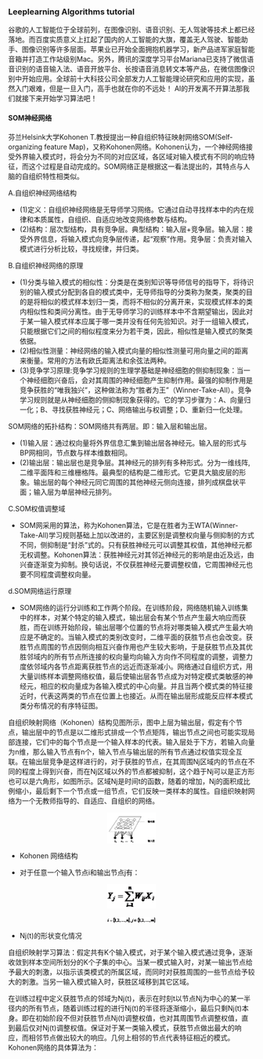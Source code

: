 ### Leeplearning Algorithms tutorial
谷歌的人工智能位于全球前列，在图像识别、语音识别、无人驾驶等技术上都已经落地。而百度实质意义上扛起了国内的人工智能的大旗，覆盖无人驾驶、智能助手、图像识别等许多层面。苹果业已开始全面拥抱机器学习，新产品进军家庭智能音箱并打造工作站级别Mac。另外，腾讯的深度学习平台Mariana已支持了微信语音识别的语音输入法、语音开放平台、长按语音消息转文本等产品，在微信图像识别中开始应用。全球前十大科技公司全部发力人工智能理论研究和应用的实现，虽然入门艰难，但是一旦入门，高手也就在你的不远处！
AI的开发离不开算法那我们就接下来开始学习算法吧！

#### SOM神经网络

芬兰Helsink大学Kohonen T.教授提出一种自组织特征映射网络SOM(Self-organizing feature Map)，又称Kohonen网络。Kohonen认为，一个神经网络接受外界输入模式时，将会分为不同的对应区域，各区域对输入模式有不同的响应特征，而这个过程是自动完成的。SOM网络正是根据这一看法提出的，其特点与人脑的自组织特性相类似。

A.自组织神经网络结构 
* (1)定义：自组织神经网络是无导师学习网络。它通过自动寻找样本中的内在规律和本质属性，自组织、自适应地改变网络参数与结构。
* (2)结构：层次型结构，具有竞争层。典型结构：输入层+竞争层。输入层：接受外界信息，将输入模式向竞争层传递，起“观察”作用。竞争层：负责对输入模式进行分析比较，寻找规律，并归类。

B.自组织神经网络的原理
* (1)分类与输入模式的相似性：分类是在类别知识等导师信号的指导下，将待识别的输入模式分配到各自的模式类中，无导师指导的分类称为聚类，聚类的目的是将相似的模式样本划归一类，而将不相似的分离开来，实现模式样本的类内相似性和类间分离性。由于无导师学习的训练样本中不含期望输出，因此对于某一输入模式样本应属于哪一类并没有任何先验知识。对于一组输入模式，只能根据它们之间的相似程度来分为若干类，因此，相似性是输入模式的聚类依据。
* (2)相似性测量：神经网络的输入模式向量的相似性测量可用向量之间的距离来衡量。常用的方法有欧氏距离法和余弦法两种。
* (3)竞争学习原理:竞争学习规则的生理学基础是神经细胞的侧抑制现象：当一个神经细胞兴奋后，会对其周围的神经细胞产生抑制作用。最强的抑制作用是竞争获胜的“唯我独兴”，这种做法称为“胜者为王”（Winner-Take-All）。竞争学习规则就是从神经细胞的侧抑制现象获得的。它的学习步骤为：A、向量归一化；B、寻找获胜神经元；C、网络输出与权调整；D、重新归一化处理。

SOM网络的拓扑结构：SOM网络共有两层。即：输入层和输出层。
* (1)输入层：通过权向量将外界信息汇集到输出层各神经元。输入层的形式与BP网相同，节点数与样本维数相同。
* (2)输出层：输出层也是竞争层。其神经元的排列有多种形式。分为一维线阵,二维平面阵和三维栅格阵。最典型的结构是二维形式。它更具大脑皮层的形象。输出层的每个神经元同它周围的其他神经元侧向连接，排列成棋盘状平面；输入层为单层神经元排列。

C.SOM权值调整域
* SOM网采用的算法，称为Kohonen算法，它是在胜者为王WTA(Winner-Take-All)学习规则基础上加以改进的，主要区别是调整权向量与侧抑制的方式不同，侧抑制是“封杀”式的。只有获胜神经元可以调整其权值，其他神经元都无权调整。Kohonen算法：获胜神经元对其邻近神经元的影响是由近及远，由兴奋逐渐变为抑制。换句话说，不仅获胜神经元要调整权值，它周围神经元也要不同程度调整权向量。

d.SOM网络运行原理
* SOM网络的运行分训练和工作两个阶段。在训练阶段，网络随机输入训练集中的样本，对某个特定的输入模式，输出层会有某个节点产生最大响应而获胜，而在训练开始阶段，输出层哪个位置的节点将对哪类输入模式产生最大响应是不确定的。当输入模式的类别改变时，二维平面的获胜节点也会改变。获胜节点周围的节点因侧向相互兴奋作用也产生较大影响，于是获胜节点及其优胜邻域内的所有节点所连接的权向量均向输入方向作不同程度的调整，调整力度依邻域内各节点距离获胜节点的远近而逐渐减小。网络通过自组织方式，用大量训练样本调整网络权值，最后使输出层各节点成为对特定模式类敏感的神经元，相应的权向量成为各输入模式的中心向量。并且当两个模式类的特征接近时，代表这两类的节点在位置上也接近。从而在输出层形成能反应样本模式类分布情况的有序特征图。

自组织映射网络（Kohonen）结构见图所示，图中上层为输出层，假定有个节点，输出层中的节点是以二维形式排成一个节点矩阵，输出节点之间也可能实现局部连接，它们中的每个节点是一个输入样本的代表。输入层处于下方，若输入向量为n维，那么输入节点有n个，输入节点与输出层的所有节点通过权值实现全互联。在输出层竞争是这样进行的，对于获胜的节点，在其周围Nj区域内的节点在不同的程度上得到兴奋，而在Nj区域以外的节点都被抑制，这个趋于Nj可以是正方形也可以是六角形，如图所示。区域Nj是时间t的函数，随着的增加，Nj的面积成比例缩小，最后剩下一个节点或一组节点，它们反映一类样本的属性。自组织映射网络为一个无教师指导的、自适应、自组织的网络。

<p align="center">
<img width="100" align="center" src="../../images/10.jpg" />
</p>

* Kohonen 网络结构

* 对于任意一个输入节点i和输出节点j有：

<p align="center">
<img width="100" align="center" src="../../images/11.jpg" />
</p>
<p align="center">
<img width="100" align="center" src="../../images/18.jpg" />
</p>

* Nj(t)的形状变化情况

自组织映射学习算法：假定共有K个输入模式，对于某个输入模式通过竞争，逐渐收敛到样本空间所划分的K个子集的中心。当某一模式输入时，对某一输出节点给予最大的刺激，以指示该类模式的所属区域，而同时对获胜周围的一些节点给予较大的刺激。当另一输入模式输入时，获胜区域移到其它区域。

在训练过程中定义获胜节点的邻域为Nj(t)，表示在时刻t以节点Nj为中心的某一半径内的所有节点，随着训练过程的进行Nj(t)的半径将逐渐缩小，最后只剩Nj(t)本身。即在初始阶段不但对获胜节点Nj(t)调整权值，也对其周围节点调整权值，直到最后仅对Nj(t)调整权值。保证对于某一类输入模式，获胜节点做出最大的响应，而相邻节点做出较大的响应。几何上相邻的节点代表特征相近的模式。Kohonen网络的具体算法为：

